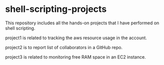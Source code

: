 # shell-scripting-projects

This repository includes all the hands-on projects that I have performed on shell scripting. 

project1 is related to tracking the aws resource usage in the account.

project2 is to report list of collaborators in a GitHub repo.

project3 is related to monitoring free RAM space in an EC2 instance.


